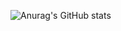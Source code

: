![Anurag's GitHub stats](https://github-readme-stats.vercel.app/api?username=sethOxO1&show_icons=true&rank_icon=github&theme=white)

